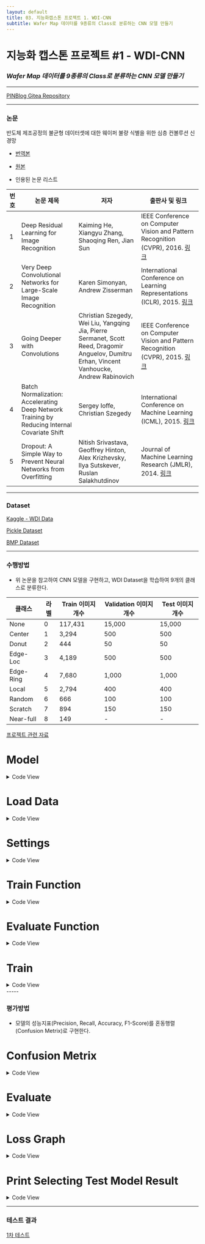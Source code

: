 ```yaml
---
layout: default
title: 03. 지능화캡스톤 프로젝트 1. WDI-CNN
subtitle: Wafer Map 데이터를 9종류의 Class로 분류하는 CNN 모델 만들기
---
```


# 지능화 캡스톤 프로젝트 #1 - WDI-CNN
### *Wafer Map 데이터를 9종류의 Class로 분류하는 CNN 모델 만들기*

-----


[PINBlog Gitea Repository](https://gitea.pinblog.codes/CBNU/03_WDI_CNN)

-----


### 논문
반도체 제조공정의 불균형 데이터셋에 대한 웨이퍼 불량 식별을 위한 심층 컨볼루션 신경망

* [번역본](https://gitea.pinblog.codes/attachments/9b2424f7-7e7d-4ad1-a368-86a523d67504)

* [원본](https://gitea.pinblog.codes/attachments/9a31bb80-bc0a-4d5a-83b1-4ef0557456ad)

* 인용된 논문 리스트

| 번호 | 논문 제목 | 저자 | 출판사 및 링크 |
|------|-----------|------|----------------|
| 1    | Deep Residual Learning for Image Recognition | Kaiming He, Xiangyu Zhang, Shaoqing Ren, Jian Sun | IEEE Conference on Computer Vision and Pattern Recognition (CVPR), 2016. [링크](https://arxiv.org/abs/1512.03385) |
| 2    | Very Deep Convolutional Networks for Large-Scale Image Recognition | Karen Simonyan, Andrew Zisserman | International Conference on Learning Representations (ICLR), 2015. [링크](https://arxiv.org/abs/1409.1556) |
| 3    | Going Deeper with Convolutions | Christian Szegedy, Wei Liu, Yangqing Jia, Pierre Sermanet, Scott Reed, Dragomir Anguelov, Dumitru Erhan, Vincent Vanhoucke, Andrew Rabinovich | IEEE Conference on Computer Vision and Pattern Recognition (CVPR), 2015. [링크](https://arxiv.org/abs/1409.4842) |
| 4    | Batch Normalization: Accelerating Deep Network Training by Reducing Internal Covariate Shift | Sergey Ioffe, Christian Szegedy | International Conference on Machine Learning (ICML), 2015. [링크](https://arxiv.org/abs/1502.03167) |
| 5    | Dropout: A Simple Way to Prevent Neural Networks from Overfitting | Nitish Srivastava, Geoffrey Hinton, Alex Krizhevsky, Ilya Sutskever, Ruslan Salakhutdinov | Journal of Machine Learning Research (JMLR), 2014. [링크](http://jmlr.org/papers/volume15/srivastava14a/srivastava14a.pdf) |

-----


### Dataset
[Kaggle - WDI Data](https://www.kaggle.com/qingyi/wm811k-wafer-map/code)

[Pickle Dataset](https://gitea.pinblog.codes/attachments/d16767f7-a31a-4455-a550-70fa4c660b7d)

[BMP Dataset](https://gitea.pinblog.codes/attachments/be9fa247-3c31-4db1-88a0-390814190532)

-----


### 수행방법

* 위 논문을 참고하여 CNN 모델을 구현하고, 
  WDI Dataset을 학습하여 9개의 클래스로 분류한다.
  
| 클래스 | 라벨 | Train 이미지 개수 | Validation 이미지 개수 | Test 이미지 개수 |
|--------|------|-------------------|------------------------|------------------|
| None   | 0    | 117,431           | 15,000                 | 15,000           |
| Center | 1    | 3,294             | 500                    | 500              |
| Donut  | 2    | 444               | 50                     | 50               |
| Edge-Loc   | 3    | 4,189             | 500                    | 500              |
| Edge-Ring   |4     |7,680             |1,000                   |1,000             |
| Local   |5    	|2,794            	|400                   	|400              |
| Random  	|6    	|666               	|100                   	|100              |
| Scratch  	|7    	|894               	|150                   	|150              |
| Near-full  	|8    	|149               	    |-                  	    |-            |
 
  [프로젝트 관련 자료](https://gitea.pinblog.codes/CBNU/03_WDI_CNN/releases/tag/info)


# Model
<details>
<summary>Code View</summary>
<div markdown="1">
  
````python
import torch
import torch.nn as nn
import torch.nn.functional as F

class CNN_WDI(nn.Module):
    def __init__(self, class_num=9):
        super(CNN_WDI, self).__init__()

        self.conv1 = nn.Conv2d(3, 16, kernel_size=3, padding=0)
        self.bn1 = nn.BatchNorm2d(16)
        self.pool1 = nn.MaxPool2d(2, 2)
        self.conv2 = nn.Conv2d(16, 16, kernel_size=3, padding=1)
        self.bn2 = nn.BatchNorm2d(16)

        self.conv3 = nn.Conv2d(16, 32, kernel_size=3, padding=1)
        self.bn3 = nn.BatchNorm2d(32)
        self.pool2 = nn.MaxPool2d(2, 2)
        self.conv4 = nn.Conv2d(32, 32, kernel_size=3, padding=1)
        self.bn4 = nn.BatchNorm2d(32)

        self.conv5 = nn.Conv2d(32, 64, kernel_size=3, padding=1)
        self.bn5 = nn.BatchNorm2d(64)
        self.pool3 = nn.MaxPool2d(2, 2)
        self.conv6 = nn.Conv2d(64, 64, kernel_size=3, padding=1)
        self.bn6 = nn.BatchNorm2d(64)

        self.conv7 = nn.Conv2d(64, 128, kernel_size=3, padding=1)
        self.bn7 = nn.BatchNorm2d(128)
        self.pool4 = nn.MaxPool2d(2, 2)
        self.conv8 = nn.Conv2d(128, 128, kernel_size=3, padding=1)
        self.bn8 = nn.BatchNorm2d(128)

        self.spatial_dropout = nn.Dropout2d(0.2)
        self.pool5 = nn.MaxPool2d(2, 2)

        self.fc1 = nn.Linear(4608, 512)
        self.fc2 = nn.Linear(512, class_num)

    def forward(self, x):
        x = F.relu(self.bn1(self.conv1(x)))
        x = self.pool1(F.relu(self.bn2(self.conv2(x))))

        x = F.relu(self.bn3(self.conv3(x)))
        x = self.pool2(F.relu(self.bn4(self.conv4(x))))

        x = F.relu(self.bn5(self.conv5(x)))
        x = self.pool3(F.relu(self.bn6(self.conv6(x))))

        x = F.relu(self.bn7(self.conv7(x)))
        x = self.pool4(F.relu(self.bn8(self.conv8(x))))

        x = self.spatial_dropout(x)
        x = self.pool5(x)

        x = x.view(x.size(0), -1)
        x = F.relu(self.fc1(x))
        x = self.fc2(x)

        return F.softmax(x, dim=1)

cnn_wdi = CNN_WDI(class_num=9)
````

</div>
</details>

# Load Data
<details>
<summary>Code View</summary>
<div markdown="1">
  
````python 
from torchvision import transforms, datasets

# 데이터 전처리
rotation_angles = list(range(0, 361, 15))
rotation_transforms = [transforms.RandomRotation(degrees=(angle, angle), expand=False, center=None, fill=None) for angle in rotation_angles]

data_transforms = transforms.Compose([
    transforms.Pad(padding=224, fill=0, padding_mode='constant'),
    transforms.RandomHorizontalFlip(),
    transforms.RandomVerticalFlip(),
    transforms.RandomApply(rotation_transforms, p=1),
    transforms.CenterCrop((224, 224)),
    transforms.ToTensor(),
])

# ImageFolder를 사용하여 데이터셋 불러오기
train_dataset = datasets.ImageFolder(root='E:/wm_images/train/', transform=data_transforms)
val_dataset = datasets.ImageFolder(root='E:/wm_images/val/', transform=data_transforms)
test_dataset = datasets.ImageFolder(root='E:/wm_images/test/', transform=data_transforms)
````

</div>
</details>

# Settings
<details>
<summary>Code View</summary>
<div markdown="1">
  
````python
import torch.optim as optim

device = torch.device("cuda:0" if torch.cuda.is_available() else "cpu")
cnn_wdi.to(device)
print(str(device) + ' loaded.')

# 손실 함수 및 최적화 알고리즘 설정
criterion = nn.CrossEntropyLoss()
optimizer = optim.Adam(cnn_wdi.parameters(), lr=0.001)

# 배치사이즈
batch_size = 18063360 #112

# 학습 및 평가 실행
num_epochs = 100 #* 192
# num_epochs = 50

# Random sample size
train_max_images = 95
val_max_images = 25
````

</div>
</details>
 
# Train Function
<details>
<summary>Code View</summary>
<div markdown="1">
  
````python
# 학습 함수 정의
def train(model, dataloader, criterion, optimizer, device):
    model.train()
    running_loss = 0.0
    running_corrects = 0

    for inputs, labels in dataloader:
        inputs = inputs.to(device)
        labels = labels.to(device)

        optimizer.zero_grad()

        outputs = model(inputs)
        _, preds = torch.max(outputs, 1)
        loss = criterion(outputs, labels)

        loss.backward()
        optimizer.step()

        running_loss += loss.item() * inputs.size(0)
        running_corrects += torch.sum(preds == labels.data)

    epoch_loss = running_loss / len(dataloader.dataset)
    epoch_acc = running_corrects.double() / len(dataloader.dataset)

    return epoch_loss, epoch_acc
````

</div>
</details>

# Evaluate Function
<details>
<summary>Code View</summary>
<div markdown="1">
  
````python
# 평가 함수 정의
def evaluate(model, dataloader, criterion, device):
    model.eval()
    running_loss = 0.0
    running_corrects = 0

    with torch.no_grad():
        for inputs, labels in dataloader:
            inputs = inputs.to(device)
            labels = labels.to(device)

            outputs = model(inputs)
            _, preds = torch.max(outputs, 1)
            loss = criterion(outputs, labels)

            running_loss += loss.item() * inputs.size(0)
            running_corrects += torch.sum(preds == labels.data)

        epoch_loss = running_loss / len(dataloader.dataset)
        epoch_acc = running_corrects.double() / len(dataloader.dataset)

    return epoch_loss, epoch_acc
````

</div>
</details>

# Train
<details>
<summary>Code View</summary>
<div markdown="1">
  
````python
# Train & Validation의 Loss, Acc 기록 파일
s_title = 'Epoch,\tTrain Loss,\tTrain Acc,\tVal Loss,\tVal Acc\n'
with open('output.txt', 'a') as file:
    file.write(s_title)
print(s_title)

for epoch in range(num_epochs + 1):
    # 무작위 샘플 추출
    train_indices = torch.randperm(len(train_dataset))[:train_max_images]
    train_random_subset = torch.utils.data.Subset(train_dataset, train_indices)
    train_loader = torch.utils.data.DataLoader(train_random_subset, batch_size=batch_size, shuffle=True, num_workers=4)
    
    val_indices = torch.randperm(len(val_dataset))[:val_max_images]
    val_random_subset = torch.utils.data.Subset(train_dataset, val_indices)
    val_loader = torch.utils.data.DataLoader(val_random_subset, batch_size=batch_size, shuffle=False, num_workers=4)

    # 학습 및 Validation 평가
    train_loss, train_acc = train(cnn_wdi, train_loader, criterion, optimizer, device)
    val_loss, val_acc = evaluate(cnn_wdi, val_loader, criterion, device)

    # 로그 기록
    s_output = f'{epoch + 1}/{num_epochs},\t{train_loss:.4f},\t{train_acc:.4f},\t{val_loss:.4f},\t{val_acc:.4f}\n'
    with open('output.txt', 'a') as file:
        file.write(s_output)
    print(s_output)

    if epoch % 10 == 0:
        # 모델 저장
        torch.save(cnn_wdi.state_dict(), 'CNN_WDI_' + str(epoch) + 'epoch.pth')
````

</div>
</details>
-----


### 평가방법

* 모델의 성능지표(Precision, Recall, Accuracy, F1-Score)를 혼동행렬(Confusion Metrix)로 구현한다.


# Confusion Metrix
<details>
<summary>Code View</summary>
<div markdown="1">
  
````python
import numpy as np
import matplotlib.pyplot as plt
import seaborn as sns
from sklearn.metrics import classification_report, confusion_matrix
import pandas as pd

def plot_metrics(title, class_names, precisions, recalls, f1_scores, acc):
    num_classes = len(class_names)
    index = np.arange(num_classes)
    bar_width = 0.2

    plt.figure(figsize=(15, 7))
    plt.bar(index, precisions, bar_width, label='Precision')
    plt.bar(index + bar_width, recalls, bar_width, label='Recall')
    plt.bar(index + 2 * bar_width, f1_scores, bar_width, label='F1-score')
    plt.axhline(y=acc, color='r', linestyle='--', label='Accuracy')

    plt.xlabel('Class')
    plt.ylabel('Scores')
    plt.title(title + ': Precision, Recall, F1-score, and Accuracy per Class')
    plt.xticks(index + bar_width, class_names)
    plt.legend(loc='upper right')
    plt.show()

def predict_and_plot_metrics(title, model, dataloader, criterion, device):
    model.eval()
    running_loss = 0.0
    running_corrects = 0

    all_preds = []
    all_labels = []
    class_names = ['Center', 'Donut', 'Edge-Loc', 'Edge-Ring', 'Loc', 'Near-full', 'none', 'Random', 'Scratch']

    with torch.no_grad():
        for inputs, labels in dataloader:
            inputs = inputs.to(device)
            labels = labels.to(device)

            outputs = model(inputs)
            _, preds = torch.max(outputs, 1)
            loss = criterion(outputs, labels)

            running_loss += loss.item() * inputs.size(0)
            running_corrects += torch.sum(preds == labels.data)

            all_preds.extend(preds.cpu().numpy())
            all_labels.extend(labels.cpu().numpy())

        epoch_loss = running_loss / len(dataloader.dataset)
        epoch_acc = running_corrects.double() / len(dataloader.dataset)


    # Calculate classification report
    report = classification_report(all_labels, all_preds, target_names=class_names, output_dict=True)

    # Calculate confusion matrix
    cm = confusion_matrix(all_labels, all_preds)

    # Calculate precision, recall, and f1-score per class
    precisions = [report[c]['precision'] for c in class_names]
    recalls = [report[c]['recall'] for c in class_names]
    f1_scores = [report[c]['f1-score'] for c in class_names]
    print('p: ' + str(precisions))
    print('r: ' + str(recalls))
    print('f: ' + str(f1_scores))

    # Plot confusion matrix with normalized values (percentage)
    cm_normalized = cm.astype('float') / cm.sum(axis=1)[:, np.newaxis]
    plt.figure(figsize=(12, 12))
    sns.heatmap(cm_normalized, annot=True, fmt='.2%', cmap='Blues', xticklabels=class_names, yticklabels=class_names)
    plt.xlabel('Predicted Label')
    plt.ylabel('True Label')
    plt.title('Normalized Confusion Matrix: ' + title)
    plt.show()

    # Plot precision, recall, f1-score, and accuracy per class
    plot_metrics(title, class_names, precisions, recalls, f1_scores, epoch_acc.item())

    return epoch_loss, epoch_acc, report
````

</div>
</details>

# Evaluate
<details>
<summary>Code View</summary>
<div markdown="1">
  
````python 
import os
import re

test_loader = torch.utils.data.DataLoader(test_dataset, batch_size=112, shuffle=False, num_workers=4)

dir = '.'
models = [file for file in os.listdir(dir) if file.endswith(('.pth'))]

def extract_number(filename):
    return int(re.search(r'\d+', filename).group(0))

sorted_models = sorted(models, key=extract_number)

for model in sorted_models:
    model_path = os.path.join(dir, model)

    # Load the saved model weights
    cnn_wdi.load_state_dict(torch.load(model_path))

    # Call the predict_and_plot_metrics function with the appropriate arguments
    epoch_loss, epoch_acc, report = predict_and_plot_metrics(model, cnn_wdi, test_loader, criterion, device)
    # print(f'Model: {model} Test Loss: {test_loss:.4f} Acc: {test_acc:.4f}')
````

</div>
</details>

# Loss Graph
<details>
<summary>Code View</summary>
<div markdown="1">
  
````python
import matplotlib.pyplot as plt

# 파일에서 데이터를 읽어들입니다.
with open('output.txt', 'r') as file:
    lines = file.readlines()[1:]  # 첫 번째 줄은 헤더이므로 건너뜁니다.

# 데이터를 분석하여 리스트에 저장합니다.
epochs = []
train_losses = []
train_accuracies = []
val_losses = []
val_accuracies = []

for line in lines:
    if line == '\n':
        continue
    # epoch, train_loss, train_acc, val_loss, val_acc = line.strip().split(', \t')
    epoch, train_loss, train_acc, val_loss, val_acc = re.split(r'[,\s\t]+', line.strip())
    epochs.append(int(epoch.split('/')[0]))
    train_losses.append(float(train_loss))
    train_accuracies.append(float(train_acc))
    val_losses.append(float(val_loss))
    val_accuracies.append(float(val_acc))

# 선 그래프를 그립니다.
plt.figure(figsize=(10, 5))

plt.plot(epochs, train_losses, label='Train Loss')
plt.plot(epochs, train_accuracies, label='Train Acc')
plt.plot(epochs, val_losses, label='Val Loss')
plt.plot(epochs, val_accuracies, label='Val Acc')

plt.xlabel('Epochs')
plt.ylabel('Values')
plt.title('Training and Validation Loss and Accuracy')
plt.legend()
plt.show()
````

</div>
</details>

# Print Selecting Test Model Result
<details>
<summary>Code View</summary>
<div markdown="1">
  
````python 
def output(model, dataloader, criterion, device):
    model.eval()
    running_loss = 0.0
    running_corrects = 0

    all_preds = []
    all_labels = []
    class_names = ['Center', 'Donut', 'Edge-Loc', 'Edge-Ring', 'Loc', 'Near-full', 'none', 'Random', 'Scratch']

    with torch.no_grad():
        for inputs, labels in dataloader:
            inputs = inputs.to(device)
            labels = labels.to(device)

            outputs = model(inputs)
            _, preds = torch.max(outputs, 1)
            loss = criterion(outputs, labels)

            running_loss += loss.item() * inputs.size(0)
            running_corrects += torch.sum(preds == labels.data)

            all_preds.extend(preds.cpu().numpy())
            all_labels.extend(labels.cpu().numpy())

        epoch_loss = running_loss / len(dataloader.dataset)
        epoch_acc = running_corrects.double() / len(dataloader.dataset)


    # Calculate classification report
    report = classification_report(all_labels, all_preds, target_names=class_names, output_dict=True)

    # Calculate precision, recall, and f1-score per class
    precisions = [report[c]['precision'] for c in class_names]
    recalls = [report[c]['recall'] for c in class_names]
    f1_scores = [report[c]['f1-score'] for c in class_names]
    accuracy = report['accuracy']

    precs = sum(precisions) / len(precisions)
    recs = sum(recalls) / len(recalls)
    f1s = sum(f1_scores) / len(f1_scores)
    print('precisions: ' + str(precs))
    print('recalls: ' + str(recs))
    print('f1_scores: ' + str(f1s))
    print('accuracy ' + str(accuracy))


selected_model = 'CNN_WDI_20epoch.pth'
cnn_wdi.load_state_dict(torch.load(selected_model))
output(cnn_wdi, test_loader, criterion, device)
````

</div>
</details>

-----


### 테스트 결과

[1차 테스트](https://gitea.pinblog.codes/CBNU/03_WDI_CNN/wiki/1%EC%B0%A8-%ED%85%8C%EC%8A%A4%ED%8A%B8_%EC%9B%90%EB%B3%B8-%EB%8D%B0%EC%9D%B4%ED%84%B0-%ED%95%99%EC%8A%B5)
